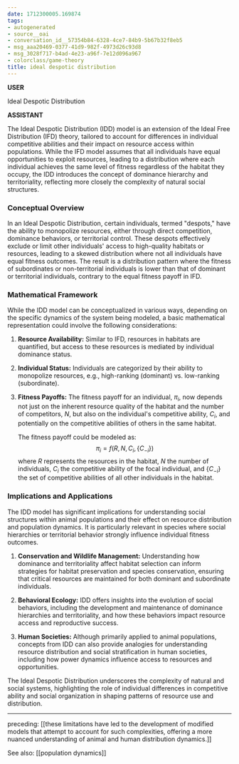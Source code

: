 ```yaml
---
date: 1712300005.169874
tags:
- autogenerated
- source__oai
- conversation_id__57354b84-6328-4ce7-84b9-5b67b32f8eb5
- msg_aaa20469-0377-41d9-982f-4973d26c93d8
- msg_3028f717-b4ad-4e23-a96f-7e12d096a967
- colorclass/game-theory
title: ideal despotic distribution
---
```


**USER**

Ideal Despotic Distribution


**ASSISTANT**

The Ideal Despotic Distribution (IDD) model is an extension of the Ideal Free Distribution (IFD) theory, tailored to account for differences in individual competitive abilities and their impact on resource access within populations. While the IFD model assumes that all individuals have equal opportunities to exploit resources, leading to a distribution where each individual achieves the same level of fitness regardless of the habitat they occupy, the IDD introduces the concept of dominance hierarchy and territoriality, reflecting more closely the complexity of natural social structures.

### Conceptual Overview

In an Ideal Despotic Distribution, certain individuals, termed "despots," have the ability to monopolize resources, either through direct competition, dominance behaviors, or territorial control. These despots effectively exclude or limit other individuals' access to high-quality habitats or resources, leading to a skewed distribution where not all individuals have equal fitness outcomes. The result is a distribution pattern where the fitness of subordinates or non-territorial individuals is lower than that of dominant or territorial individuals, contrary to the equal fitness payoff in IFD.

### Mathematical Framework

While the IDD model can be conceptualized in various ways, depending on the specific dynamics of the system being modeled, a basic mathematical representation could involve the following considerations:

1. **Resource Availability:** Similar to IFD, resources in habitats are quantified, but access to these resources is mediated by individual dominance status.

2. **Individual Status:** Individuals are categorized by their ability to monopolize resources, e.g., high-ranking (dominant) vs. low-ranking (subordinate).

3. **Fitness Payoffs:** The fitness payoff for an individual, $\pi_i$, now depends not just on the inherent resource quality of the habitat and the number of competitors, $N$, but also on the individual's competitive ability, $C_i$, and potentially on the competitive abilities of others in the same habitat.

    The fitness payoff could be modeled as:
    $$
    \pi_i = f(R, N, C_i, \{C_{-i}\})
    $$
    where $R$ represents the resources in the habitat, $N$ the number of individuals, $C_i$ the competitive ability of the focal individual, and $\{C_{-i}\}$ the set of competitive abilities of all other individuals in the habitat.

### Implications and Applications

The IDD model has significant implications for understanding social structures within animal populations and their effect on resource distribution and population dynamics. It is particularly relevant in species where social hierarchies or territorial behavior strongly influence individual fitness outcomes.

1. **Conservation and Wildlife Management:** Understanding how dominance and territoriality affect habitat selection can inform strategies for habitat preservation and species conservation, ensuring that critical resources are maintained for both dominant and subordinate individuals.

2. **Behavioral Ecology:** IDD offers insights into the evolution of social behaviors, including the development and maintenance of dominance hierarchies and territoriality, and how these behaviors impact resource access and reproductive success.

3. **Human Societies:** Although primarily applied to animal populations, concepts from IDD can also provide analogies for understanding resource distribution and social stratification in human societies, including how power dynamics influence access to resources and opportunities.

The Ideal Despotic Distribution underscores the complexity of natural and social systems, highlighting the role of individual differences in competitive ability and social organization in shaping patterns of resource use and distribution.


---

preceding: [[these limitations have led to the development of modified models that attempt to account for such complexities, offering a more nuanced understanding of animal and human distribution dynamics.]]

See also: [[population dynamics]]
